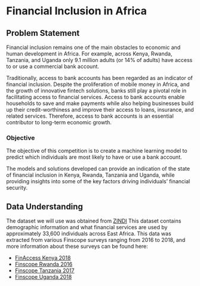 # Financial Inclusion in Africa
## Problem Statement
Financial inclusion remains one of the main obstacles to economic and human development in Africa. For example, across Kenya, Rwanda, Tanzania, and Uganda only 9.1 million adults (or 14% of adults) have access to or use a commercial bank account.

Traditionally, access to bank accounts has been regarded as an indicator of financial inclusion. Despite the proliferation of mobile money in Africa, and the growth of innovative fintech solutions, banks still play a pivotal role in facilitating access to financial services. Access to bank accounts enable households to save and make payments while also helping businesses build up their credit-worthiness and improve their access to loans, insurance, and related services. Therefore, access to bank accounts is an essential contributor to long-term economic growth.

### Objective
The objective of this competition is to create a machine learning model to predict which individuals are most likely to have or use a bank account. 

The models and solutions developed can provide an indication of the state of financial inclusion in Kenya, Rwanda, Tanzania and Uganda, while providing insights into some of the key factors driving individuals’ financial security.

## Data Understanding
The dataset we will use was obtained from [ZINDI](https://zindi.africa/competitions/financial-inclusion-in-africa/data)
This dataset contains demographic information and what financial services are used by approximately 33,600 individuals across East Africa. This data was extracted from various Finscope surveys ranging from 2016 to 2018, and more information about these surveys can be found here:

- [FinAccess Kenya 2018](https://fsdkenya.org/publication/finaccess2019/)
- [Finscope Rwanda 2016](http://www.statistics.gov.rw/publication/finscope-rwanda-2016)
- [Finscope Tanzania 2017](http://www.fsdt.or.tz/finscope/)
- [Finscope Uganda 2018](http://fsduganda.or.ug/finscope-2018-survey-report/)
